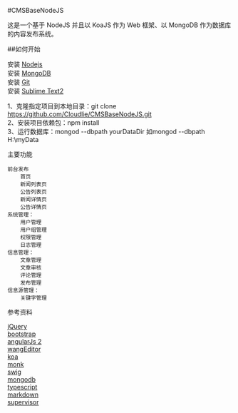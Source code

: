 #CMSBaseNodeJS

这是一个基于 NodeJS 并且以 KoaJS 作为 Web 框架、以 MongoDB 作为数据库的内容发布系统。  

##如何开始  

安装 [Nodejs](https://nodejs.org/en/)  
安装 [MongoDB](https://www.mongodb.com/download-center?jmp=nav#community)  
安装 [Git](https://git-scm.com/download/win)  
安装 [Sublime Text2](http://www.sublimetext.com/2)  
  
1、克隆指定项目到本地目录：git clone https://github.com/Cloudlie/CMSBaseNodeJS.git  
2、安装项目依赖包：npm install  
3、运行数据库：mongod --dbpath yourDataDir 如mongod --dbpath H:\myData  

主要功能  
  
	前台发布  
		首页  
		新闻列表页  
		公告列表页
		新闻详情页  
		公告详情页  
	系统管理：  
		用户管理  
		用户组管理  
		权限管理  
		日志管理  
	信息管理：  
		文章管理
		文章审核
		评论管理
		发布管理
	信息源管理：
		关键字管理


参考资料

[jQuery](https://jquery.com/)  
[bootstrap](http://getbootstrap.com/)  
[angularJs 2](https://angular.io/docs/ts/latest/quickstart.html)   
[wangEditor](http://wangeditor.github.io/index.html)  
[koa](https://github.com/koajs/koa#installation)  
[monk](https://github.com/Automattic/monk)  
[swig](http://paularmstrong.github.io/swig/)  
[mongodb](https://www.mongodb.com/)  
[typescript](https://www.typescriptlang.org/docs/tutorial.html)  
[markdown](http://daringfireball.net/projects/markdown/syntax)  
[supervisor](https://github.com/petruisfan/node-supervisor)  














